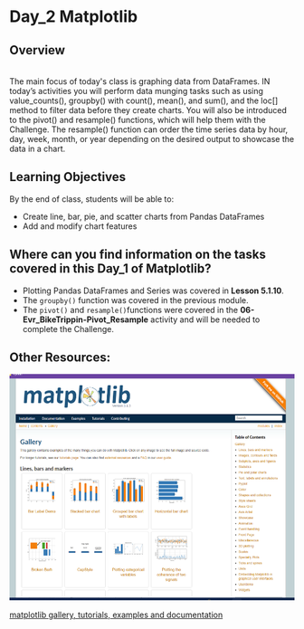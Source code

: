 # Day_2 Matplotlib
## Overview
<br>The main focus of today's class is graphing data from DataFrames. IN today’s activities you will perform data munging tasks such as using value_counts(), groupby() with count(), mean(), and sum(), and the loc[] method to filter data before they create charts. You will also be introduced to the pivot() and resample() functions, which will help them with the Challenge. The resample() function can order the time series data by hour, day, week, month, or year depending on the desired output to showcase the data in a chart.

## Learning Objectives
By the end of class, students will be able to:

* Create line, bar, pie, and scatter charts from Pandas DataFrames
* Add and modify chart features


## Where can you find information on the tasks covered in this Day_1 of Matplotlib?
  * Plotting Pandas DataFrames and Series was covered in **Lesson 5.1.10**.
  * The `groupby()` function was covered in the previous module. 
  * The `pivot()` and `resample()`functions were covered in the **06-Evr_BikeTrippin-Pivot_Resample** activity and will be needed to complete the Challenge.

## Other Resources:

<img src="./../Images/matplotlib_gallery_docs.png" alt="maplotlib gallery and docs" height="400"/>

[matplotlib gallery, tutorials, examples and documentation](https://matplotlib.org/stable/gallery/index.html)